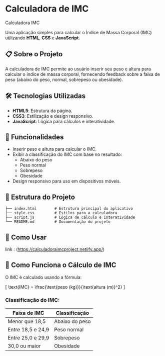 # Calculadora de IMC

Calculadora IMC

Uma aplicação simples para calcular o Índice de Massa Corporal (IMC) utilizando **HTML**, **CSS** e **JavaScript**.

## 📋 Sobre o Projeto

A calculadora de IMC permite ao usuário inserir seu peso e altura para calcular o índice de massa corporal, fornecendo feedback sobre a faixa de peso (abaixo do peso, normal, sobrepeso ou obesidade).

## 🛠️ Tecnologias Utilizadas

- **HTML5**: Estrutura da página.
- **CSS3**: Estilização e design responsivo.
- **JavaScript**: Lógica para cálculos e interatividade.

## 🎯 Funcionalidades

- Inserir peso e altura para calcular o IMC.
- Exibir a classificação do IMC com base no resultado:
  - Abaixo do peso
  - Peso normal
  - Sobrepeso
  - Obesidade
- Design responsivo para uso em dispositivos móveis.

## 📂 Estrutura do Projeto

```plaintext
├── index.html        # Estrutura principal do aplicativo
├── style.css         # Estilos para a calculadora
├── script.js         # Lógica de cálculo e interatividade
└── README.md         # Documentação do projeto
```

## 🚀 Como Usar

link : (https://calculadoraimcproject.netlify.app/)
## 📖 Como Funciona o Cálculo de IMC

O IMC é calculado usando a fórmula:

\[ \text{IMC} = \frac{\text{peso (kg)}}{\text{altura (m)}^2} \]

### Classificação do IMC:

| Faixa de IMC         | Classificação     |
|----------------------|-------------------|
| Menor que 18,5      | Abaixo do peso    |
| Entre 18,5 e 24,9   | Peso normal       |
| Entre 25,0 e 29,9   | Sobrepeso         |
| 30,0 ou maior       | Obesidade         |


